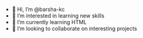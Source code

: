 - 👋 Hi, I’m @barsha-kc
- 👀 I’m interested in learning new skills
- 🌱 I’m currently learning HTML
- 💞️ I’m looking to collaborate on interesting projects


<!---
barsha-kc/barsha-kc is a ✨ special ✨ repository because its `README.md` (this file) appears on your GitHub profile.
You can click the Preview link to take a look at your changes.
--->
